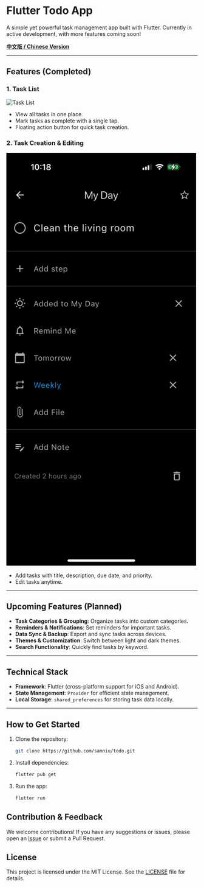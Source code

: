 # Flutter Todo App

A simple yet powerful task management app built with Flutter. Currently in active development, with more features coming soon!

**[中文版 / Chinese Version](README_ZH.md)**

---

## Features (Completed)

### 1. **Task List**
<img src="screenshots/task_list.png" alt="Task List" width="500" /> 

- View all tasks in one place.  
- Mark tasks as complete with a single tap.  
- Floating action button for quick task creation.  

### 2. **Task Creation & Editing**
<img src="screenshots/edit_task.png" alt="Task Edit" width="500" /> 

- Add tasks with title, description, due date, and priority.  
- Edit tasks anytime.  

---

## Upcoming Features (Planned)

- **Task Categories & Grouping**: Organize tasks into custom categories.  
- **Reminders & Notifications**: Set reminders for important tasks.  
- **Data Sync & Backup**: Export and sync tasks across devices.  
- **Themes & Customization**: Switch between light and dark themes.  
- **Search Functionality**: Quickly find tasks by keyword.  

---

## Technical Stack

- **Framework**: Flutter (cross-platform support for iOS and Android).  
- **State Management**: `Provider` for efficient state management.  
- **Local Storage**: `shared_preferences` for storing task data locally.  

---

## How to Get Started

1. Clone the repository:  
   ```bash
   git clone https://github.com/samniu/todo.git

2. Install dependencies:
    ```bash
    flutter pub get

3. Run the app:
    ```bash
    flutter run

## Contribution & Feedback
We welcome contributions! If you have any suggestions or issues, please open an [Issue](https://github.com/samniu/todo/issues) or submit a Pull Request.    

## License
This project is licensed under the MIT License. See the [LICENSE](LICENSE) file for details.